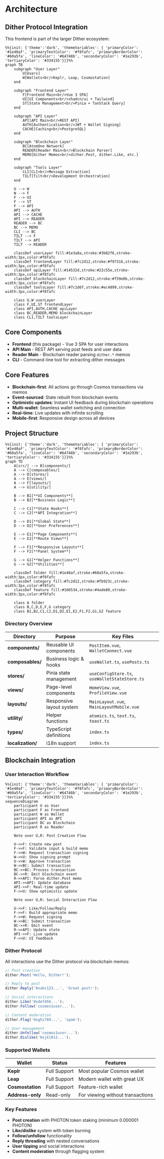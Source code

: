# Architecture

## Dither Protocol Integration

This frontend is part of the larger Dither ecosystem:

```mermaid
%%{init: {'theme':'dark', 'themeVariables': { 'primaryColor': '#1e40af', 'primaryTextColor': '#f8fafc', 'primaryBorderColor': '#60a5fa', 'lineColor': '#64748b', 'secondaryColor': '#1e293b', 'tertiaryColor': '#334155'}}}%%
graph TB
    subgraph "User Layer"
        U[Users]
        W[Wallets<br/>Keplr, Leap, Cosmostation]
    end

    subgraph "Frontend Layer"
        F[Frontend Main<br/>Vue 3 SPA]
        UI[UI Components<br/>shadcn/ui + Tailwind]
        ST[State Management<br/>Pinia + TanStack Query]
    end

    subgraph "API Layer"
        API[API Main<br/>REST API]
        AUTH[Authentication<br/>JWT + Wallet Signing]
        CACHE[Caching<br/>PostgreSQL]
    end

    subgraph "Blockchain Layer"
        BC[AtomOne Network]
        READER[Reader Main<br/>Blockchain Parser]
        MEMO[Dither Memos<br/>dither.Post, dither.Like, etc.]
    end

    subgraph "Tools Layer"
        CLI[CLI<br/>Message Extraction]
        TILT[Tilt<br/>Development Orchestration]
    end

    U --> W
    W --> F
    F --> UI
    F --> ST
    F --> API
    API --> AUTH
    API --> CACHE
    API --> READER
    READER --> BC
    BC --> MEMO
    CLI --> BC
    TILT --> F
    TILT --> API
    TILT --> READER

    classDef userLayer fill:#1e3a8a,stroke:#3b82f6,stroke-width:3px,color:#f8fafc
    classDef frontendLayer fill:#7c2d12,stroke:#f97316,stroke-width:3px,color:#f8fafc
    classDef apiLayer fill:#14532d,stroke:#22c55e,stroke-width:3px,color:#f8fafc
    classDef blockchainLayer fill:#7c2d12,stroke:#f59e0b,stroke-width:3px,color:#f8fafc
    classDef toolsLayer fill:#7c1d6f,stroke:#ec4899,stroke-width:3px,color:#f8fafc

    class U,W userLayer
    class F,UI,ST frontendLayer
    class API,AUTH,CACHE apiLayer
    class BC,READER,MEMO blockchainLayer
    class CLI,TILT toolsLayer
```

## Core Components

- **Frontend** (this package) - Vue 3 SPA for user interactions
- **API Main** - REST API serving post feeds and user data
- **Reader Main** - Blockchain reader parsing `dither.*` memos
- **CLI** - Command-line tool for extracting dither messages

## Core Features

- **Blockchain-first**: All actions go through Cosmos transactions via memos
- **Event-sourced**: State rebuilt from blockchain events
- **Optimistic updates**: Instant UI feedback during blockchain operations
- **Multi-wallet**: Seamless wallet switching and connection
- **Real-time**: Live updates with infinite scrolling
- **Mobile-first**: Responsive design across all devices

## Project Structure

```mermaid
%%{init: {'theme':'dark', 'themeVariables': { 'primaryColor': '#1e40af', 'primaryTextColor': '#f8fafc', 'primaryBorderColor': '#60a5fa', 'lineColor': '#64748b', 'secondaryColor': '#1e293b', 'tertiaryColor': '#334155'}}}%%
graph TD
    A[src/] --> B[components/]
    A --> C[composables/]
    A --> D[stores/]
    A --> E[views/]
    A --> F[layouts/]
    A --> G[utility/]

    B --> B1[**UI Components**]
    B --> B2[**Business Logic**]

    C --> C1[**State Hooks**]
    C --> C2[**API Integration**]

    D --> D1[**Global State**]
    D --> D2[**User Preferences**]

    E --> E1[**Page Components**]
    E --> E2[**Route Views**]

    F --> F1[**Responsive Layouts**]
    F --> F2[**Panel System**]

    G --> G1[**Helper Functions**]
    G --> G2[**Utilities**]

    classDef folder fill:#1e40af,stroke:#60a5fa,stroke-width:3px,color:#f8fafc
    classDef category fill:#7c2d12,stroke:#fb923c,stroke-width:3px,color:#f8fafc
    classDef feature fill:#166534,stroke:#4ade80,stroke-width:3px,color:#f8fafc

    class A folder
    class B,C,D,E,F,G category
    class B1,B2,C1,C2,D1,D2,E1,E2,F1,F2,G1,G2 feature
```

### Directory Overview

| Directory         | Purpose                  | Key Files                                     |
| ----------------- | ------------------------ | --------------------------------------------- |
| **components/**   | Reusable UI components   | `PostItem.vue`, `WalletConnect.vue`           |
| **composables/**  | Business logic & hooks   | `useWallet.ts`, `usePosts.ts`                 |
| **stores/**       | Pinia state management   | `useConfigStore.ts`, `useWalletStateStore.ts` |
| **views/**        | Page-level components    | `HomeView.vue`, `ProfileView.vue`             |
| **layouts/**      | Responsive layout system | `MainLayout.vue`, `MainLayoutMobile.vue`      |
| **utility/**      | Helper functions         | `atomics.ts`, `text.ts`, `toast.ts`           |
| **types/**        | TypeScript definitions   | `index.ts`                                    |
| **localization/** | i18n support             | `index.ts`                                    |

## Blockchain Integration

### User Interaction Workflow

```mermaid
%%{init: {'theme':'dark', 'themeVariables': { 'primaryColor': '#1e40af', 'primaryTextColor': '#f8fafc', 'primaryBorderColor': '#60a5fa', 'lineColor': '#64748b', 'secondaryColor': '#1e293b', 'tertiaryColor': '#334155'}}}%%
sequenceDiagram
    participant U as User
    participant F as Frontend
    participant W as Wallet
    participant API as API
    participant BC as Blockchain
    participant R as Reader

    Note over U,R: Post Creation Flow

    U->>F: Create new post
    F->>F: Validate input & build memo
    F->>W: Request transaction signing
    W->>U: Show signing prompt
    U->>W: Approve transaction
    W->>BC: Submit transaction
    BC->>BC: Process transaction
    BC->>R: Emit blockchain event
    R->>API: Parse dither.Post memo
    API->>API: Update database
    API->>F: Real-time update
    F->>U: Show optimistic update

    Note over U,R: Social Interaction Flow

    U->>F: Like/Follow/Reply
    F->>F: Build appropriate memo
    F->>W: Request signing
    W->>BC: Submit transaction
    BC->>R: Emit event
    R->>API: Update state
    API->>F: Live update
    F->>U: UI feedback
```

### Dither Protocol

All interactions use the Dither protocol via blockchain memos:

```typescript
// Post creation
dither.Post('Hello, Dither!');

// Reply to post
dither.Reply('0xabc123...', 'Great post!');

// Social interactions
dither.Like('0xdef456...');
dither.Follow('cosmos1user...');

// Content moderation
dither.Flag('0xghi789...', 'spam');

// User management
dither.Unfollow('cosmos1user...');
dither.Dislike('0xjkl012...');
```

### Supported Wallets

| Wallet           | Status       | Features                         |
| ---------------- | ------------ | -------------------------------- |
| **Keplr**        | Full Support | Most popular Cosmos wallet       |
| **Leap**         | Full Support | Modern wallet with great UX      |
| **Cosmostation** | Full Support | Feature-rich wallet              |
| **Address-only** | Read-only    | For viewing without transactions |

### Key Features

- **Post creation** with PHOTON token staking (minimum 0.000001 PHOTON)
- **Like/dislike** system with token burning
- **Follow/unfollow** functionality
- **Reply threading** with nested conversations
- **User tipping** and social interactions
- **Content moderation** through flagging system
